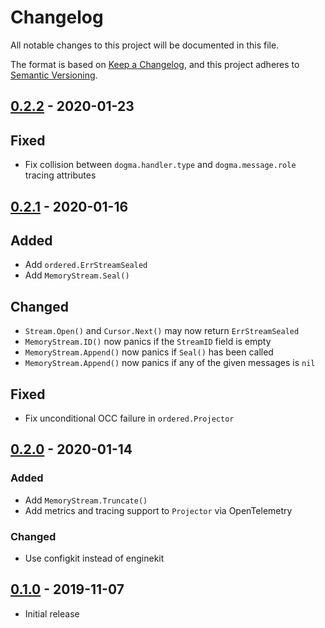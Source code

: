 # Changelog

All notable changes to this project will be documented in this file.

The format is based on [Keep a Changelog], and this project adheres to
[Semantic Versioning].

<!-- references -->
[Keep a Changelog]: https://keepachangelog.com/en/1.0.0/
[Semantic Versioning]: https://semver.org/spec/v2.0.0.html

## [0.2.2] - 2020-01-23

## Fixed

- Fix collision between `dogma.handler.type` and `dogma.message.role` tracing attributes

## [0.2.1] - 2020-01-16

## Added

- Add `ordered.ErrStreamSealed`
- Add `MemoryStream.Seal()`

## Changed

- `Stream.Open()` and `Cursor.Next()` may now return `ErrStreamSealed`
- `MemoryStream.ID()` now panics if the `StreamID` field is empty
- `MemoryStream.Append()` now panics if `Seal()` has been called
- `MemoryStream.Append()` now panics if any of the given messages is `nil`

## Fixed

- Fix unconditional OCC failure in `ordered.Projector`

## [0.2.0] - 2020-01-14

### Added

- Add `MemoryStream.Truncate()`
- Add metrics and tracing support to `Projector` via OpenTelemetry

### Changed

- Use configkit instead of enginekit

## [0.1.0] - 2019-11-07

- Initial release

<!-- references -->
[0.1.0]: https://github.com/dogmatiq/aperture/releases/tag/v0.1.0
[0.2.0]: https://github.com/dogmatiq/aperture/releases/tag/v0.2.0
[0.2.1]: https://github.com/dogmatiq/aperture/releases/tag/v0.2.1
[0.2.2]: https://github.com/dogmatiq/aperture/releases/tag/v0.2.2

[Unreleased]: https://github.com/dogmatiq/aperture

<!-- version template
## [0.0.1] - YYYY-MM-DD

### Added
### Changed
### Deprecated
### Removed
### Fixed
### Security
-->
